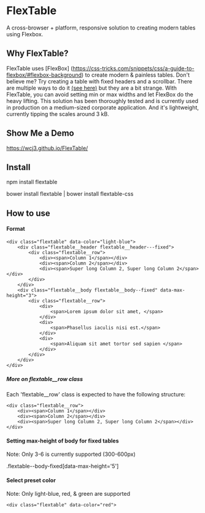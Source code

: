 # FlexTable
A cross-browser + platform, responsive solution to creating modern tables using Flexbox.

## Why FlexTable?

FlexTable uses [FlexBox] (https://css-tricks.com/snippets/css/a-guide-to-flexbox/#flexbox-background) to create modern & painless tables. Don't believe me? Try creating a table with fixed headers and a scrollbar. There are multiple ways to do it [(see here)](http://stackoverflow.com/questions/19559197/how-to-make-scrollable-table-with-fixed-headers-using-css) but they are a bit strange. With FlexTable, you can avoid setting min or max widths and let FlexBox do the heavy lifting. This solution has been thoroughly tested and is currently used in production on a medium-sized corporate application. And it's lightweight, currently tipping the scales around 3 kB.

## Show Me a Demo

https://wcj3.github.io/FlexTable/

## Install

npm install flextable

bower install flextable | bower install flextable-css

## How to use

#### Format
```
<div class="flextable" data-color="light-blue">
    <div class="flextable__header flextable__header---fixed">
        <div class="flextable__row">
            <div><span>Column 1</span></div>
            <div><span>Column 2</span></div>
            <div><span>Super long Column 2, Super long Column 2</span></div>
        </div>
    </div>
    <div class="flextable__body flextable__body--fixed" data-max-height="3">
        <div class="flextable__row">
            <div>
                <span>Lorem ipsum dolor sit amet, </span>
            </div>
            <div>
                <span>Phasellus iaculis nisi est.</span>
            </div>
            <div>
                <span>Aliquam sit amet tortor sed sapien </span>
            </div>
        </div>
    </div>
</div>
```

##### More on flextable__row class
Each 'flextable__row' class is expected to have the following structure:

```
<div class="flextable__row">
    <div><span>Column 1</span></div>
    <div><span>Column 2</span></div>
    <div><span>Super long Column 2, Super long Column 2</span></div>
</div>
```

#### Setting max-height of body for fixed tables
Note: Only 3-6 is currently supported (300-600px)

.flextable--body-fixed[data-max-height='5']

#### Select preset color
Note: Only light-blue, red, & green are supported
 ```
<div class="flextable" data-color="red">
 ```
